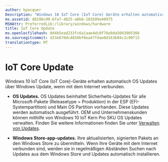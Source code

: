 ```yaml
---
author: kpacquer
Description: "Windows 10 IoT Core (IoT Core) Geräte erhalten automatisch OS Updates über Windows Update wenn mit dem Internet verbunden."
ms.assetid: d8298c99-6fa7-4825-a0b8-181b99e40975
MSHAttr: PreferredLib:/library/windows/hardware
title: IoT Core Update
ms.openlocfilehash: 0d4b5ead233fc6a1aae4dc0f76e8da5043905366
ms.sourcegitcommit: d33e870dc4850bf0ea47fdae0d163b04c1c90f15
translationtype: MT
---
```

# <a name="iot-core-update"></a>IoT Core Update


Windows 10 IoT Core (IoT Core)-Geräte erhalten automatisch OS Updates über Windows Update, wenn mit dem Internet verbunden.

-   **OS Updates.** OS Updates beinhaltet Sicherheits-Updates für alle Microsoft-Pakete (Releasetype = Produktion) in der ESP (EFI-Systempartition) und Main OS Partition vorhanden. Diese Updates werden automatisch ausgeführt. OEM und Unternehmenskunden können mithilfe von Windows 10 IoT Kern Pro SKU OS Updates verwalten. Finden Sie weitere Informationen finden Sie unter [Verwalten von Updates](managing-iot-device-update.md).

-   **Windows Store-app-updates.** Ihre aktualisierten, signierten Pakets an den Windows Store zu übermitteln. Wenn Ihre Geräte mit dem Internet verbunden sind, werden sie in regelmäßigen Abständen Suchen nach Updates aus dem Windows Store und Updates automatisch installieren. 

<!---   **OEM updates.** These are also referred to as Board Support Package (BSP) updates. OEMs develop specific BSP updates for their devices such as the Raspberry Pi 2 and the Minnowboard Max. These are then published to the Microsoft Update server where specified IoT Core devices can download and receive the OEM updates automatically. -->

